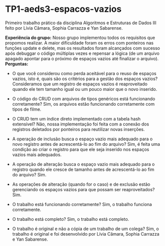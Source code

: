# TP1-aeds3-espacos-vazios
Primeiro trabalho prático da disciplina Algoritmos e Estruturas de Dados III feito por Lívia Câmara, Sophia Carrazza e Yan Sabarense.

**Experiência do grupo:**
    Nosso grupo implementou todos os requisitos que propomos realizar. A maior dificuldade foram os erros com ponteiros nas funções update e delete, mas os resultados foram alcançados com sucesso após debuggar o código múltiplas vezes e repensar a lógica (de um arquivo apagado apontar para o próximo de espaços vazios até finalizar o arquivo).
**Perguntas:**
- O que você considerou como perda aceitável para o reuso de espaços vazios, isto é, quais são os critérios para a gestão dos espaços vazios?
    Consideramos que um registro de espaços vazios é reaproveitado quando ele tem tamanho igual ou um pouco maior que o novo inserido. <br/>

- O código do CRUD com arquivos de tipos genéricos está funcionando corretamente?
    Sim, os arquivos estão funcionando corretamente com tipos de filme. <br/>

- O CRUD tem um índice direto implementado com a tabela hash extensível?
    Não, nossa implementação foi feita com a conexão dos registros deletados por ponteiros para reutilizar novas inserções. <br/>

- A operação de inclusão busca o espaço vazio mais adequado para o novo registro antes de acrescentá-lo ao fim do arquivo?
    Sim, é feita uma condição ao criar o registro para que ele seja inserido nos espaços vazios mais adequados. <br/>

- A operação de alteração busca o espaço vazio mais adequado para o registro quando ele cresce de tamanho antes de acrescentá-lo ao fim do arquivo?
    Sim. <br/>

- As operações de alteração (quando for o caso) e de exclusão estão gerenciando os espaços vazios para que possam ser reaproveitados?
    Sim. <br/>

- O trabalho está funcionando corretamente?
    Sim, o trabalho funciona corretamente. <br/>

- O trabalho está completo?
    Sim, o trabalho está completo. <br/>

- O trabalho é original e não a cópia de um trabalho de um colega?
    Sim, o trabalho é original e foi desenvolvido por Lívia Câmara, Sophia Carrazza e Yan Sabarense. <br/>
